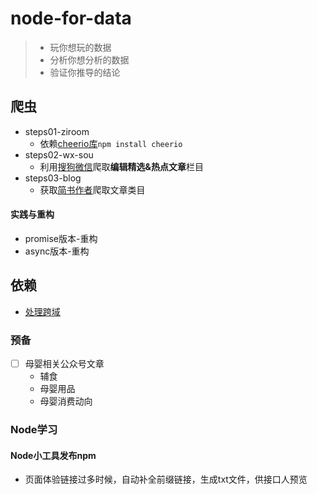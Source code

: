 # node-for-data

> - 玩你想玩的数据
> - 分析你想分析的数据
> - 验证你推导的结论



## 爬虫
- steps01-ziroom
    - 依赖[cheerio库](https://cnodejs.org/topic/5203a71844e76d216a727d2e)`npm install cheerio`
- steps02-wx-sou
    - 利用[搜狗微信](http://weixin.sogou.com)爬取**编辑精选&热点文章**栏目
- steps03-blog
    - 获取[简书作者](http://weixin.sogou.com)爬取文章类目

#### 实践与重构
- promise版本-重构
- async版本-重构



## 依赖
- [处理跨域](https://www.npmjs.com/package/http-server)


### 预备
- [ ] 母婴相关公众号文章
    - 辅食
    - 母婴用品
    - 母婴消费动向








### Node学习

#### Node小工具发布npm
- 页面体验链接过多时候，自动补全前缀链接，生成txt文件，供接口人预览
